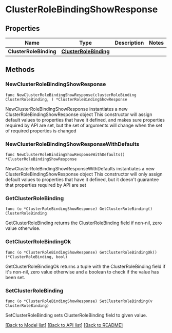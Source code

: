 # ClusterRoleBindingShowResponse

## Properties

Name | Type | Description | Notes
------------ | ------------- | ------------- | -------------
**ClusterRoleBinding** | [**ClusterRoleBinding**](ClusterRoleBinding.md) |  | 

## Methods

### NewClusterRoleBindingShowResponse

`func NewClusterRoleBindingShowResponse(clusterRoleBinding ClusterRoleBinding, ) *ClusterRoleBindingShowResponse`

NewClusterRoleBindingShowResponse instantiates a new ClusterRoleBindingShowResponse object
This constructor will assign default values to properties that have it defined,
and makes sure properties required by API are set, but the set of arguments
will change when the set of required properties is changed

### NewClusterRoleBindingShowResponseWithDefaults

`func NewClusterRoleBindingShowResponseWithDefaults() *ClusterRoleBindingShowResponse`

NewClusterRoleBindingShowResponseWithDefaults instantiates a new ClusterRoleBindingShowResponse object
This constructor will only assign default values to properties that have it defined,
but it doesn't guarantee that properties required by API are set

### GetClusterRoleBinding

`func (o *ClusterRoleBindingShowResponse) GetClusterRoleBinding() ClusterRoleBinding`

GetClusterRoleBinding returns the ClusterRoleBinding field if non-nil, zero value otherwise.

### GetClusterRoleBindingOk

`func (o *ClusterRoleBindingShowResponse) GetClusterRoleBindingOk() (*ClusterRoleBinding, bool)`

GetClusterRoleBindingOk returns a tuple with the ClusterRoleBinding field if it's non-nil, zero value otherwise
and a boolean to check if the value has been set.

### SetClusterRoleBinding

`func (o *ClusterRoleBindingShowResponse) SetClusterRoleBinding(v ClusterRoleBinding)`

SetClusterRoleBinding sets ClusterRoleBinding field to given value.



[[Back to Model list]](../README.md#documentation-for-models) [[Back to API list]](../README.md#documentation-for-api-endpoints) [[Back to README]](../README.md)


